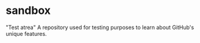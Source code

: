 # sandbox
"Test atrea" A repository used for testing purposes to learn about GitHub's unique features. 
